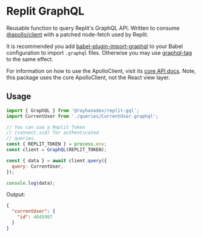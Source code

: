 # Replit GraphQL

Reusable function to query Replit's GraphQL API. Written to consume [@apollo/client](https://github.com/apollographql/apollo-client)
with a patched node-fetch used by Replit.

It is recommended you add [babel-plugin-import-graphql](https://www.npmjs.com/package/babel-plugin-import-graphql)
to your Babel configuration to import `.graphql` files. Otherwise you may use [graphql-tag](https://www.npmjs.com/package/graphql-tag)
to the same effect.

For information on how to use the ApolloClient, visit its [core API docs](https://www.apollographql.com/docs/react/api/core/ApolloClient).
Note, this package uses the core ApolloClient, not the React view layer.

## Usage

```js
import { GraphQL } from '@rayhanadev/replit-gql';
import CurrentUser from './queries/CurrentUser.graphql';

// You can use a Replit Token
// (connect.sid) for authenticated
// queries.
const { REPLIT_TOKEN } = process.env;
const client = GraphQL(REPLIT_TOKEN);

const { data } = await client.query({
  query: CurrentUser,
});

console.log(data);
```

Output:

```json
{
  "currentUser": {
    "id": 4045907
  }
}
```
